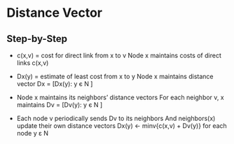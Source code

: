 # Distance Vector

## Step-by-Step

- c(x,v) = cost for direct link from x to v
Node x maintains costs of direct links c(x,v)

- Dx(y) = estimate of least cost from x to y
Node x maintains distance vector Dx = [Dx(y): y є N ]

- Node x maintains its neighbors’ distance vectors
For each neighbor v, x maintains Dv = [Dv(y): y є N ]

- Each node v periodically sends Dv to its neighbors
And neighbors(x) update their own distance vectors
Dx(y) ← minv{c(x,v) + Dv(y)} for each node y ε N
